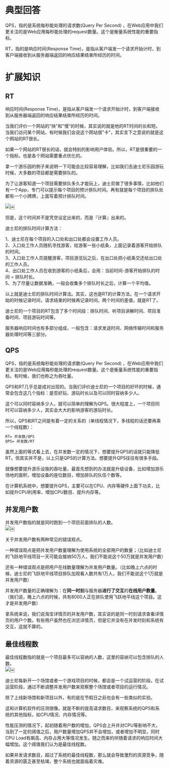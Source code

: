 # 典型回答


QPS，指的是系统每秒能处理的请求数(Query Per Second) ，在Web应用中我们更关注的是Web应用每秒能处理的request数量。这个是衡量系统性能的重要指标。



RT，指的是响应时间(Response Time)，是指从客户端发一个请求开始计时，到客户端接收到从服务器端返回的响应结果结束所经历的时间。





# 扩展知识
## RT


响应时间(Response Time)，是指从客户端发一个请求开始计时，到客户端接收到从服务器端返回的响应结果结束所经历的时间。



当我们评价一个网站的"快"和"慢"的时候，其实说的就是他的RT时间的长和短。当我们访问某个网站，有时候我们会说这个网站很"卡"，其实言下之意说的就是这个网站的RT很长。



如果一个网站的RT很长的话，就会特别的影响用户体验。所以，RT是很重要的一个指标。也是各个网站需要重点优化的。



拿一个游乐园的例子来说明一下可能会比较容易理解，比如我们去迪士尼乐园游玩时候，大多数的项目都是需要排队的。



为了让游客知道一个项目需要排队多久才能玩上，迪士尼做了很多事情，比如他们有一个App，专门可以提示每个项目的预计排队时间。再有就是每个项目的排队处都有一个小牌牌，上面写着预计排队时间。



![](https://cdn.nlark.com/yuque/0/2022/jpeg/5378072/1666699215659-da7a747b-61e7-4338-9e90-77ac6c4fab8f.jpeg)￼



但是，这个时间并不是凭空设定出来的，而是『计算』出来的。



迪士尼的排队时间计算方法：



1、迪士尼在每个项目的入口处和出口处都会设置工作人员。  
2、入口处工作人员随机寻找游客，给游客一张小纸条，上面记录着游客开始排队的时间。  
3、入口处工作人员提醒游客，项目游览玩之后，在出口处把小纸条交还给出口处的工作人员。  
4、出口处工作人员在收到游客的小纸条后，会用：当前时间-游客开始排队的时间 = 排队时长。  
5、为了尽量让数据准确，一般会收集多个排队时长之后，计算一个平均值。



以上就是迪士尼的排队时间计算法。其实，这也是RT的计算方法。在一个请求开始的时候记录时间，请求结束的时候再记录时间，两个时间的差值，就是RT了。



迪士尼的一个项目的RT包含了多个时间段：排队时间、听项目讲解时间、项目准备时间、项目游玩时间等。



服务器响应时间也有多部分组成，一般包含：请求发送时间、网络传输时间和服务器处理时间等三部分。



## QPS 


QPS，指的是系统每秒能处理的请求数(Query Per Second) ，在Web应用中我们更关注的是Web应用每秒能处理的request数量。这个是衡量系统性能的重要指标。有时候，我们也称之为吞吐量。



QPS和RT几乎总是成对出现的。当我们评价迪士尼的一个项目的好坏的时候，通常会包含这几个指标：是否好玩、游玩时长以及可以同时容纳多少人。



这个可以同时容纳多少人，就可以简单的理解为QPS。很大程度上，一个项目同时可以容纳多少人，其实会大大的影响游客的游玩时长。



所以，QPS和RT之间是有着一定的关系的（单线程情况下，多线程的话还要再乘一个线程数）：



```latex
RT= 并发数/QPS
QPS= 并发数/RT
```



虽然上面的等式看上去，在并发数一定的情况下，想要提升QPS的话就只能降低RT。但其实并不是，以上只是QPS的计算方法。想要提升QPS往往有很多手段。



就像想要提升游乐设施的吞吐量，最首先想到的办法就是升级设备，比如增加游乐场地的面积，增加设备的座位数目，增加排队的队伍个数等。



在计算机系统中，想要提升QPS，主要可以在CPU、内存等硬件上面下功夫，比如提升CPU利用率、增加CPU数目、提升内存等。



## 并发用户数
并发用户数指的就是同时跑到一个项目前面排队的人数。  
![](https://cdn.nlark.com/yuque/0/2022/jpeg/5378072/1666699215665-3e0a4a3e-958c-48c4-8197-d249ec39f159.jpeg)￼



关于并发用户数有两种常见的错误观点。



一种错误观点是把并发用户数量理解为使用系统的全部用户的数量；（比如迪士尼的飞跃地平线项目一天可能会接纳50万人，我们不能说这个50万就是并发用户数）



还有一种错误观点是把用户在线数量理解为并发用户数量。（比如晚上六点的时候，迪士尼的飞跃地平线项目排队加观看人数共有1万人，我们不能说这个1万就是并发用户数）



并发用户数量的正确理解为：在**同一时刻**与服务器**进行了交互**的**在线用户数量**。（我们说，晚上六点的时候，共有8000人正在排队使用飞跃地平线这个项目。这才是并发用户数）



拿系统来说，我们说淘宝详情页的并发用户数，其实说的是同一时刻请求查看详情页的用户个数。有些用户虽然也在浏览详情页，但是它并没有在并发时刻和系统有交互，这就不算的。



## 最佳线程数


最佳线程数指的就是一个项目最多可以容纳的人数，这里的容纳可以包含排队的人数。  
![](https://cdn.nlark.com/yuque/0/2022/jpeg/5378072/1666699215675-ceca63b2-2ac0-43ac-a384-c07234331db3.jpeg)￼



迪士尼每新开一个场馆或者一个游戏项目的时候，都会是一个试运营的阶段。在试运营阶段，通过不断调整并发用户数来观察整个场馆或者项目的运行情况。



除了上线新场馆和新项目以外，有的是在节假日之前也会有一些类似的实验。



这和计算机软件的压测很像。就是不断的提高请求数目，来观察系统的QPS和系统的其他指标，如CPU情况、内存情况等。



性能压测的情况下，起初随着用户数的增加，QPS会上升并对CPU等影响不大，当到了一定的阈值之后，用户数量增加QPS并不会增加，或者增加不明显，同时CPU Load有飙高、内存占用大等情况发生。随之而来的伴随着请求的响应时间大幅增加。这个阈值我们认为是最佳线程数。



如果并发请求数目，超过了系统的最佳线程数，那么就会导致激烈的资源竞争，随着资源的匮乏甚至枯竭，整个系统也就面临着灾难。







